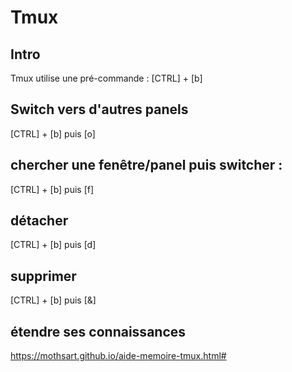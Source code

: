 # Tmux

## Intro

Tmux utilise une pré-commande : [CTRL] + [b]

## Switch vers d'autres panels

[CTRL] + [b] puis [o]

## chercher une fenêtre/panel puis switcher :

[CTRL] + [b] puis [f]

## détacher

[CTRL] + [b] puis [d]

## supprimer

[CTRL] + [b] puis [&]

## étendre ses connaissances

https://mothsart.github.io/aide-memoire-tmux.html#

